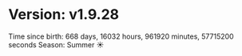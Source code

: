 # Version: v1.9.28
Time since birth: 668 days, 16032 hours, 961920 minutes, 57715200 seconds
Season: Summer ☀️
